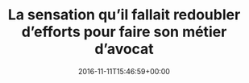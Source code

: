 ---
isIndex: false
title: La sensation qu’il fallait redoubler d’efforts pour faire son métier d’avocat
date: 2016-11-11T15:46:59+00:00
concerned:
  - margot-pugliese
press:
  title: Libération
  url: https://www.liberation.fr/france/2016/11/11/la-sensation-qu-il-fallait-redoubler-d-efforts-pour-faire-son-metier-d-avocat_1527857
---